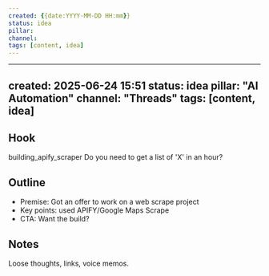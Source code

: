 ```yaml
---
created: {{date:YYYY-MM-DD HH:mm}}
status: idea
pillar: 
channel: 
tags: [content, idea]
---
```


---
created: 2025-06-24 15:51
status: idea
pillar: "AI Automation"
channel: "Threads"
tags: [content, idea]
---

## Hook  
building_apify_scraper
Do you need to get a list of 'X' in an hour?
## Outline  
- Premise:  Got an offer to work on a web scrape project
- Key points:  used APIFY/Google Maps Scrape
- CTA:  Want the build? 

## Notes  
Loose thoughts, links, voice memos.
